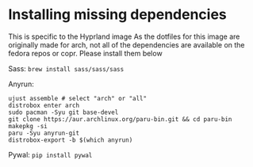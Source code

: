 # Installing missing dependencies
This is specific to the Hyprland image
As the dotfiles for this image are originally made for arch, not all of the dependencies are available on the fedora repos or copr. Please install them below

Sass: `brew install sass/sass/sass`

Anyrun:
```
ujust assemble # select "arch" or "all"
distrobox enter arch
sudo pacman -Syu git base-devel
git clone https://aur.archlinux.org/paru-bin.git && cd paru-bin
makepkg -si
paru -Syu anyrun-git
distrobox-export -b $(which anyrun)
```
Pywal: `pip install pywal`
